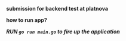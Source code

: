 **submission for backend test at platnova**

**how to run  app?**

***RUN `go run main.go` to fire up the application***